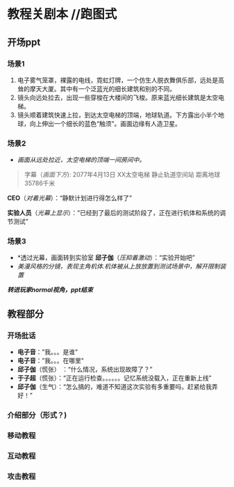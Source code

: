 # 教程关剧本 //跑图式
## 开场ppt
### 场景1
1. 电子雾气笼罩，裸露的电线，霓虹灯牌，一个仿生人脱衣舞俱乐部，远处是高耸的摩天大厦。其中有一个泛蓝光的细长建筑和别的不同。
2. 镜头向远处拉去，出现一些穿梭在大楼间的飞梭。原来蓝光细长建筑是太空电梯。
3. 镜头顺着建筑快速上拉，到达太空电梯的顶端，地球轨道。下方露出小半个地球，向上伸出一个细长的蓝色“触须"。画面边缘有人造卫星。
### 场景2
+ *画面从远处拉近，太空电梯的顶端一间房间中。*

> 字幕（*画面下方*): 2077年4月13日 XX太空电梯 静止轨道空间站 距离地球35786千米

 **CEO**（*对着光幕*）：“静默计划进行得怎么样了”

**实验人员**（*光幕上显示*）：“已经到了最后的测试阶段了，正在进行机体和系统的调节测试”

### 场景3
+ *透过光幕，画面转到实验室
**邱子伽**（*压抑着激动*）：“实验开始吧”
+ *美漫风格的分镜，表现主角机体.机体被从上放放置到测试场景中，解开限制装置*
  
***转进玩家normal视角，ppt结束***

## 教程部分
### 开场批话
+ **电子音**：”我。。。是谁"
+ **电子音**：”我。。。在哪里"
+ **邱子伽**（慌张） ：“什么情况，系统出现故障了？”
+ **于子超**（慌张）：“正在运行检查。。。。。。记忆系统没载入，正在重新上线”
+ **邱子伽**（生气）：“怎么搞的，难道不知道这次实验有多重要吗，赶紧给我弄好！”

### 介绍部分（形式？)

### 移动教程

### 互动教程

### 攻击教程


